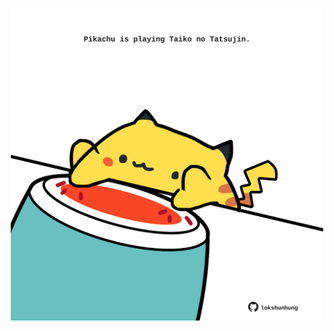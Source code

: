 <!-- built at 08/04/2024, 06:00:52 UTC -->
<p align="center">
  <img width="500" height="500" src="./ReadmeImage.svg">
</p>
